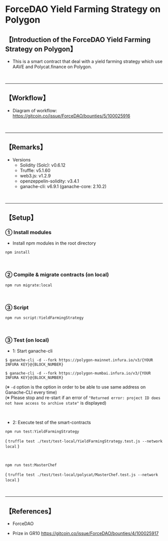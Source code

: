 # ForceDAO Yield Farming Strategy on Polygon
## 【Introduction of the ForceDAO Yield Farming Strategy on Polygon】
- This is a smart contract that deal with a yield farming strategy which use AAVE and Polycat.finance on Polygon.

&nbsp;

***

## 【Workflow】
- Diagram of workflow: https://gitcoin.co/issue/ForceDAO/bounties/5/100025916


&nbsp;

***

## 【Remarks】
- Versions
  - Solidity (Solc): v0.6.12
  - Truffle: v5.1.60
  - web3.js: v1.2.9
  - openzeppelin-solidity: v3.4.1
  - ganache-cli: v6.9.1 (ganache-core: 2.10.2)


&nbsp;

***

## 【Setup】
### ① Install modules
- Install npm modules in the root directory
```
npm install
```

<br>

### ② Compile & migrate contracts (on local)
```
npm run migrate:local
```

<br>

### ③ Script
```
npm run script:YieldFarmingStrategy
```

<br>

### ③ Test (on local)
- 1: Start ganache-cli
```
$ ganache-cli -d --fork https://polygon-mainnet.infura.io/v3/{YOUR INFURA KEY}@{BLOCK_NUMBER}
```
```
$ ganache-cli -d --fork https://polygon-mumbai.infura.io/v3/{YOUR INFURA KEY}@{BLOCK_NUMBER}
```
(※ `-d` option is the option in order to be able to use same address on Ganache-CLI every time)  
(※ Please stop and re-start if an error of `"Returned error: project ID does not have access to archive state"` is displayed)  

<br>

- 2: Execute test of the smart-contracts
```
npm run test:YieldFarmingStrategy
```
( `truffle test ./test/test-local/YieldFarmingStrategy.test.js --network local` )  

<br>

```
npm run test:MasterChef
```
( `truffle test ./test/test-local/polycat/MasterChef.test.js --network local` )  

<br>

***

## 【References】
- ForceDAO


- Prize in GR10 
 https://gitcoin.co/issue/ForceDAO/bounties/4/100025917

